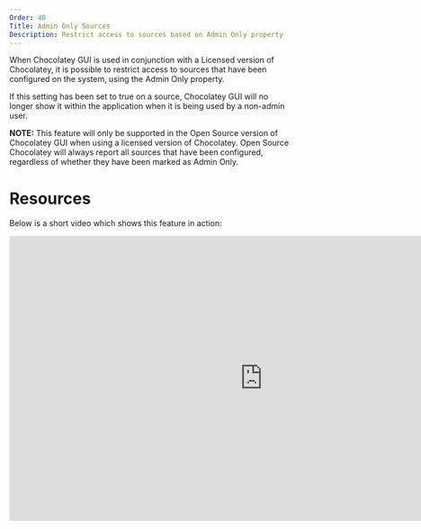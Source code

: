 ```yaml
---
Order: 40
Title: Admin Only Sources
Description: Restrict access to sources based on Admin Only property
---
```


When Chocolatey GUI is used in conjunction with a Licensed version of Chocolatey, it is possible to restrict access to sources that have been configured on the system, using the Admin Only property.

If this setting has been set to true on a source, Chocolatey GUI will no longer show it within the application when it is being used by a non-admin user.

**NOTE:** This feature will only be supported in the Open Source version of Chocolatey GUI when using a licensed version of Chocolatey.  Open Source Chocolatey will always report all sources that have been configured, regardless of whether they have been marked as Admin Only.

# Resources

Below is a short video which shows this feature in action:

<iframe width="900" height="506" src="https://www.youtube.com/embed/MBXnFdNMG28" frameborder="0" allow="autoplay; encrypted-media" allowfullscreen></iframe>
